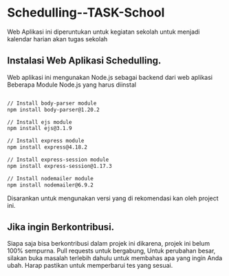 # Schedulling--TASK-School

Web Aplikasi ini diperuntukan untuk kegiatan sekolah untuk menjadi kalendar harian akan tugas sekolah

## Instalasi Web Aplikasi Schedulling.

Web aplikasi ini mengunakan Node.js sebagai backend dari web aplikasi
Beberapa Module Node.js yang harus diinstal

```bash

// Install body-parser module
npm install body-parser@1.20.2

// Install ejs module
npm install ejs@3.1.9

// Install express module
npm install express@4.18.2

// Install express-session module
npm install express-session@1.17.3

// Install nodemailer module
npm install nodemailer@6.9.2

```

Disarankan untuk mengunakan versi yang di rekomendasi kan oleh project ini.

## Jika ingin Berkontribusi.

Siapa saja bisa berkontribusi dalam projek ini dikarena, projek ini belum 100% sempurna.
Pull requests untuk bergabung, Untuk perubahan besar, silakan buka masalah terlebih dahulu untuk membahas apa yang ingin Anda ubah.
Harap pastikan untuk memperbarui tes yang sesuai.